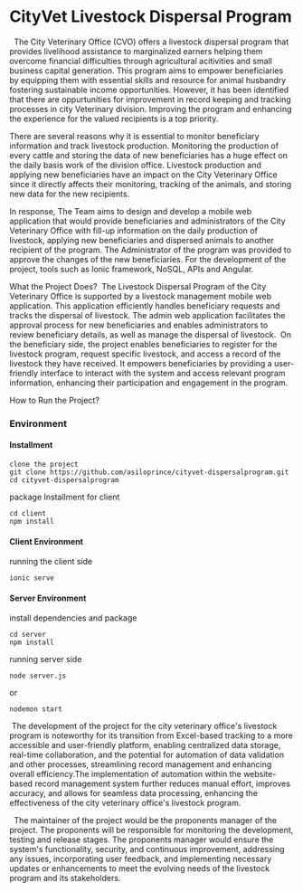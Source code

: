 # CityVet Livestock Dispersal Program

&nbsp; The City Veterinary Office (CVO) offers a livestock dispersal program that provides livelihood assistance to marginalized earners helping them overcome financial difficulties through agricultural acitivities and small business capital generation. This program aims to empower beneficiaries by equipping them with essential skills and resource for animal husbandry fostering sustainable income opportunities. However, it has been identified that there are oppurtunities for improvement in record keeping and tracking processes in city Veterinary division. Improving the program and enhancing the experience for the valued recipients is a top priority.

There are several reasons why it is essential to monitor beneficiary information and track livestock production. Monitoring the production of every cattle and storing the data of new beneficiaries has a huge effect on the daily basis work of the division office. Livestock production and applying new beneficiaries have an impact on the City Veterinary Office since it directly affects their monitoring, tracking of the animals, and storing new data for the new recipients.

In response, The Team aims to design and develop a mobile web application that would provide beneficiaries and administrators of the City Veterinary Office with fill-up information on the daily production of livestock, applying new beneficiaries and dispersed animals to another recipient of the program. The Administrator of the program was provided to approve the changes of the new beneficiaries. For the development of the project, tools such as Ionic framework, NoSQL, APIs and Angular.

What the Project Does?
&nbsp;The Livestock Dispersal Program of the City Veterinary Office is supported by a livestock management mobile web application. This application efficiently handles beneficiary requests and tracks the dispersal of livestock. The admin web application facilitates the approval process for new beneficiaries and enables administrators to review beneficiary details, as well as manage the dispersal of livestock.
&nbsp;On the beneficiary side, the project enables beneficiaries to register for the livestock program, request specific livestock, and access a record of the livestock they have received. It empowers beneficiaries by providing a user-friendly interface to interact with the system and access relevant program information, enhancing their participation and engagement in the program.

How to Run the Project?

### Environment

#### Installment

```
clone the project
git clone https://github.com/asiloprince/cityvet-dispersalprogram.git
cd cityvet-dispersalprogram
```

package Installment for client

```
cd client
npm install
```

#### Client Environment

running the client side

```
ionic serve
```

#### Server Environment

install dependencies and package

```
cd server
npm install
```

running server side

```
node server.js
```

or

```
nodemon start
```

&nbsp;The development of the project for the city veterinary office's livestock program is noteworthy for its transition from Excel-based tracking to a more accessible and user-friendly platform, enabling centralized data storage, real-time collaboration, and the potential for automation of data validation and other processes, streamlining record management and enhancing overall efficiency.The implementation of automation within the website-based record management system further reduces manual effort, improves accuracy, and allows for seamless data processing, enhancing the effectiveness of the city veterinary office's livestock program.

&nbsp; The maintainer of the project would be the proponents manager of the project. The proponents will be responsible for monitoring the development, testing and release stages. The proponents manager would ensure the system's functionality, security, and continuous improvement, addressing any issues, incorporating user feedback, and implementing necessary updates or enhancements to meet the evolving needs of the livestock program and its stakeholders.
